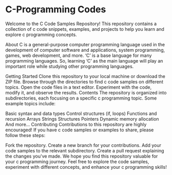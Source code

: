 # C-Programming Codes

Welcome to the C Code Samples Repository! This repository contains a collection of c code snippets, examples, and projects to help you learn and explore c programming concepts.

About
C is a general-purpose computer programming language used in the development of computer software and applications, system programming, games, web development, and more. ‘C’ is a base language for many programming languages. So, learning ‘C’ as the main language will play an important role while studying other programming languages.

Getting Started
Clone this repository to your local machine or download the ZIP file.
Browse through the directories to find c code samples on different topics.
Open the code files in a text editor.
Experiment with the code, modify it, and observe the results.
Contents
The repository is organized into subdirectories, each focusing on a specific c programming topic. Some example topics include:

Basic syntax and data types
Control structures (if, loops)
Functions and recursion
Arrays
Strings
Structures
Pointers
Dynamic memory allocation
And more...
Contributing
Contributions to this repository are highly encouraged! If you have c code samples or examples to share, please follow these steps:

Fork the repository.
Create a new branch for your contributions.
Add your code samples to the relevant subdirectory.
Create a pull request explaining the changes you've made.
We hope you find this repository valuable for your c programming journey. Feel free to explore the code samples, experiment with different concepts, and enhance your c programming skills!
